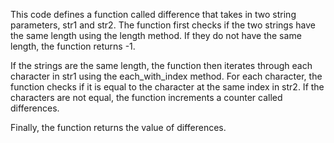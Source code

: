 This code defines a function called difference that takes in two string parameters, str1 and str2. The function first checks if the two strings have the same length using the length method. If they do not have the same length, the function returns -1.

If the strings are the same length, the function then iterates through each character in str1 using the each_with_index method. For each character, the function checks if it is equal to the character at the same index in str2. If the characters are not equal, the function increments a counter called differences.

Finally, the function returns the value of differences.
